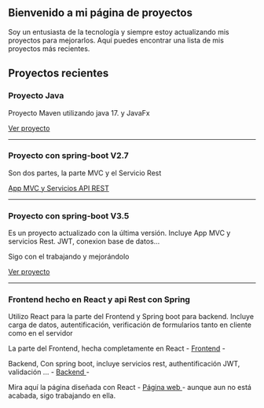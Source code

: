 <!DOCTYPE html>
<html lang="es">
<head>
  <meta charset="UTF-8">
  <meta name="viewport" content="width=device-width, initial-scale=1.0">
  
  
  <link rel="icon" type="image/png" href="favicon.png">
</head>
<body>
 <main>
    <section class="intro">
      <h2>Bienvenido a mi página de proyectos</h2>
      <p>Soy un entusiasta de la tecnología y siempre estoy actualizando mis proyectos para mejorarlos. Aquí puedes encontrar una lista de mis proyectos más recientes.     </p>
    </section>
    <section class="projects">
      <h2>Proyectos recientes</h2>
       <div class="project">
        <h3>Proyecto Java</h3>
        <p>Proyecto Maven utilizando java 17. y JavaFx</p>
        <a href="https://github.com/jsusito/javaFxProyecto.git">Ver proyecto</a>
      </div>
      <hr>
      <div class="project">
        <h3>Proyecto con spring-boot V2.7</h3>
        <p>Son dos partes, la parte MVC y el Servicio Rest</p>
        <a href="https://github.com/jsusito/spring-boot.git" class="btn">App MVC y Servicios API REST</a>
      </div>
       <hr>
      <div class="project">
        <h3>Proyecto con spring-boot V3.5</h3>
        <p>Es un proyecto actualizado con la última versión. Incluye App MVC y servicios Rest. JWT, conexion base de datos...</p>
        <p>Sigo con el trabajando y mejorándolo</p>
        <a href="https://github.com/jsusito/spring-boot-V2.git" class="btn">Ver proyecto</a>
      </div>
       <hr>
      <div class="project">
        <h3>Frontend hecho en React y api Rest con Spring</h3>
        <p>Utilizo React para la parte del Frontend y Spring boot para backend. Incluye carga de datos, autentificación, verificación de formularios tanto en cliente             como en el servidor</p>
        <p>La parte del Frontend, hecha completamente en React - <a href="https://github.com/jsusito/proyecto-restaurant.git" class="btn">Frontend</a> -</p>
        <p>Backend, Con spring boot, incluye servicios rest, authentificación JWT, validación ... - <a href="https://github.com/jsusito/API-REST-RESTAURANT">                 Backend </a> -</p>
        <p>Mira aquí la página diseñada con React - <a href="https://jsusito.github.io/proyecto-restaurant/"> Página web </a> - aunque aun no está acabada, sigo                   trabajando en ella.</p>
      </div>
      
  
  </main>
  
</body>
</html>


